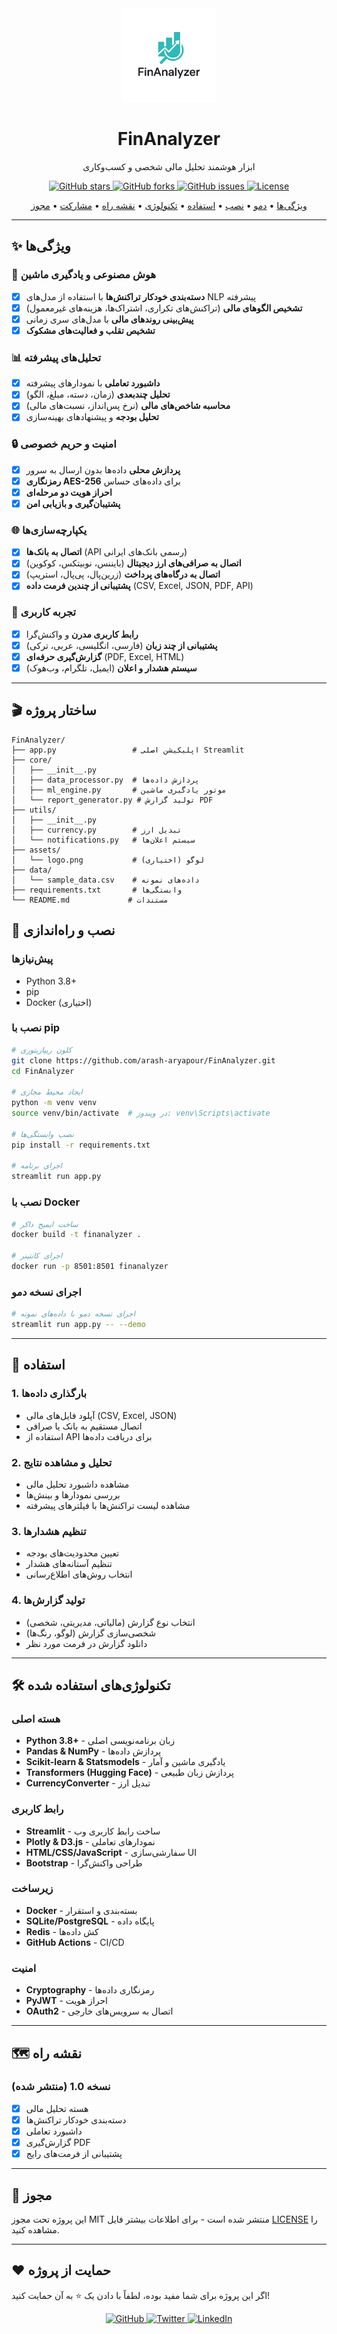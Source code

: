 <div align="center">
  <img src="https://raw.githubusercontent.com/arash-aryapour/FinAnalyzer/main/assets/logo.png" alt="FinAnalyzer Logo" width="150">

  <h1>FinAnalyzer</h1>

  <p>ابزار هوشمند تحلیل مالی شخصی و کسب‌وکاری</p>

  <p>
    <a href="https://github.com/arash-aryapour/FinAnalyzer/stargazers">
      <img src="https://img.shields.io/github/stars/arash-aryapour/FinAnalyzer?style=for-the-badge&logo=github&color=yellow" alt="GitHub stars">
    </a>
    <a href="https://github.com/arash-aryapour/FinAnalyzer/network">
      <img src="https://img.shields.io/github/forks/arash-aryapour/FinAnalyzer?style=for-the-badge&logo=github&color=blue" alt="GitHub forks">
    </a>
    <a href="https://github.com/arash-aryapour/FinAnalyzer/issues">
      <img src="https://img.shields.io/github/issues/arash-aryapour/FinAnalyzer?style=for-the-badge&logo=github&color=red" alt="GitHub issues">
    </a>
    <a href="https://github.com/arash-aryapour/FinAnalyzer/blob/main/LICENSE">
      <img src="https://img.shields.io/github/license/arash-aryapour/FinAnalyzer?style=for-the-badge&logo=github&color=green" alt="License">
    </a>
  </p>

  <p>
    <a href="#features">ویژگی‌ها</a> •
    <a href="#demo">دمو</a> •
    <a href="#installation">نصب</a> •
    <a href="#usage">استفاده</a> •
    <a href="#tech-stack">تکنولوژی</a> •
    <a href="#roadmap">نقشه راه</a> •
    <a href="#contributing">مشارکت</a> •
    <a href="#license">مجوز</a>
  </p>
</div>

---

## ✨ ویژگی‌ها

### 🧠 هوش مصنوعی و یادگیری ماشین
- [x] **دسته‌بندی خودکار تراکنش‌ها** با استفاده از مدل‌های NLP پیشرفته
- [x] **تشخیص الگوهای مالی** (تراکنش‌های تکراری، اشتراک‌ها، هزینه‌های غیرمعمول)
- [x] **پیش‌بینی روندهای مالی** با مدل‌های سری زمانی
- [x] **تشخیص تقلب و فعالیت‌های مشکوک**

### 📊 تحلیل‌های پیشرفته
- [x] **داشبورد تعاملی** با نمودارهای پیشرفته
- [x] **تحلیل چندبعدی** (زمان، دسته، مبلغ، الگو)
- [x] **محاسبه شاخص‌های مالی** (نرخ پس‌انداز، نسبت‌های مالی)
- [x] **تحلیل بودجه** و پیشنهادهای بهینه‌سازی

### 🔒 امنیت و حریم خصوصی
- [x] **پردازش محلی** داده‌ها بدون ارسال به سرور
- [x] **رمزنگاری AES-256** برای داده‌های حساس
- [x] **احراز هویت دو مرحله‌ای**
- [x] **پشتیبان‌گیری و بازیابی امن**

### 🌐 یکپارچه‌سازی‌ها
- [x] **اتصال به بانک‌ها** (API رسمی بانک‌های ایرانی)
- [x] **اتصال به صرافی‌های ارز دیجیتال** (بایننس، نوبیتکس، کوکوین)
- [x] **اتصال به درگاه‌های پرداخت** (زرین‌پال، پی‌پال، استریپ)
- [x] **پشتیبانی از چندین فرمت داده** (CSV, Excel, JSON, PDF, API)

### 📱 تجربه کاربری
- [x] **رابط کاربری مدرن** و واکنش‌گرا
- [x] **پشتیبانی از چند زبان** (فارسی، انگلیسی، عربی، ترکی)
- [x] **گزارش‌گیری حرفه‌ای** (PDF, Excel, HTML)
- [x] **سیستم هشدار و اعلان** (ایمیل، تلگرام، وب‌هوک)

---

## 🎬 ساختار پروژه


```
FinAnalyzer/
├── app.py                 # اپلیکیشن اصلی Streamlit
├── core/
│   ├── __init__.py
│   ├── data_processor.py  # پردازش داده‌ها
│   ├── ml_engine.py       # موتور یادگیری ماشین
│   └── report_generator.py # تولید گزارش PDF
├── utils/
│   ├── __init__.py
│   ├── currency.py        # تبدیل ارز
│   └── notifications.py   # سیستم اعلان‌ها
├── assets/
│   └── logo.png           # لوگو (اختیاری)
├── data/
│   └── sample_data.csv    # داده‌های نمونه
├── requirements.txt       # وابستگی‌ها
└── README.md             # مستندات
```


## 🚀 نصب و راه‌اندازی

### پیش‌نیازها
- Python 3.8+
- pip
- Docker (اختیاری)

### نصب با pip
```bash
# کلون ریپازیتوری
git clone https://github.com/arash-aryapour/FinAnalyzer.git
cd FinAnalyzer

# ایجاد محیط مجازی
python -m venv venv
source venv/bin/activate  # در ویندوز: venv\Scripts\activate

# نصب وابستگی‌ها
pip install -r requirements.txt

# اجرای برنامه
streamlit run app.py
```

### نصب با Docker
```bash
# ساخت ایمیج داکر
docker build -t finanalyzer .

# اجرای کانتینر
docker run -p 8501:8501 finanalyzer
```

### اجرای نسخه دمو
```bash
# اجرای نسخه دمو با داده‌های نمونه
streamlit run app.py -- --demo
```

---

## 📖 استفاده

### 1. بارگذاری داده‌ها
- آپلود فایل‌های مالی (CSV, Excel, JSON)
- اتصال مستقیم به بانک یا صرافی
- استفاده از API برای دریافت داده‌ها

### 2. تحلیل و مشاهده نتایج
- مشاهده داشبورد تحلیل مالی
- بررسی نمودارها و بینش‌ها
- مشاهده لیست تراکنش‌ها با فیلترهای پیشرفته

### 3. تنظیم هشدارها
- تعیین محدودیت‌های بودجه
- تنظیم آستانه‌های هشدار
- انتخاب روش‌های اطلاع‌رسانی

### 4. تولید گزارش‌ها
- انتخاب نوع گزارش (مالیاتی، مدیریتی، شخصی)
- شخصی‌سازی گزارش (لوگو، رنگ‌ها)
- دانلود گزارش در فرمت مورد نظر

---

## 🛠 تکنولوژی‌های استفاده شده

### هسته اصلی
- **Python 3.8+** - زبان برنامه‌نویسی اصلی
- **Pandas & NumPy** - پردازش داده‌ها
- **Scikit-learn & Statsmodels** - یادگیری ماشین و آمار
- **Transformers (Hugging Face)** - پردازش زبان طبیعی
- **CurrencyConverter** - تبدیل ارز

### رابط کاربری
- **Streamlit** - ساخت رابط کاربری وب
- **Plotly & D3.js** - نمودارهای تعاملی
- **HTML/CSS/JavaScript** - سفارشی‌سازی UI
- **Bootstrap** - طراحی واکنش‌گرا

### زیرساخت
- **Docker** - بسته‌بندی و استقرار
- **SQLite/PostgreSQL** - پایگاه داده
- **Redis** - کش داده‌ها
- **GitHub Actions** - CI/CD

### امنیت
- **Cryptography** - رمزنگاری داده‌ها
- **PyJWT** - احراز هویت
- **OAuth2** - اتصال به سرویس‌های خارجی

---

## 🗺️ نقشه راه

### نسخه 1.0 (منتشر شده)
- [x] هسته تحلیل مالی
- [x] دسته‌بندی خودکار تراکنش‌ها
- [x] داشبورد تعاملی
- [x] گزارش‌گیری PDF
- [x] پشتیبانی از فرمت‌های رایج

---


## 📄 مجوز

این پروژه تحت مجوز MIT منتشر شده است - برای اطلاعات بیشتر فایل [LICENSE](LICENSE) را مشاهده کنید.

---

## ❤️ حمایت از پروژه

اگر این پروژه برای شما مفید بوده، لطفاً با دادن یک ⭐️ به آن حمایت کنید!

<div align="center">

  <p>
    <a href="https://github.com/arash-aryapour">
      <img src="https://img.shields.io/badge/GitHub-arash--aryapour-black?style=for-the-badge&logo=github" alt="GitHub">
    </a>
    <a href="https://twitter.com/Arash_Ary">
      <img src="https://img.shields.io/badge/Twitter-@Arash_Ary-blue?style=for-the-badge&logo=twitter" alt="Twitter">
    </a>
    <a href="https://linkedin.com/in/arash-aryapour">
      <img src="https://img.shields.io/badge/LinkedIn-arash--aryapour-blue?style=for-the-badge&logo=linkedin" alt="LinkedIn">
    </a>
  </p>
</div>
